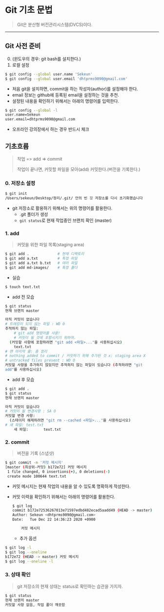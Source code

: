# Git 기초 문법

> Git은 분산형 버전관리시스템(DVCS)이다.

---

## Git 사전 준비

0. (윈도우의 경우: git bash를 설치한다.)
1. 로컬 설정

```bash
$ git config --global user.name 'Sekeun'
$ git config --global user.email 'dhtprms9090@gmail.com'
```

- 처음 git을 설치하면, commit을 하는 작성자(author)를 설정해야 한다.
- email 정보는 github에 등록된 email을 설정하는 것을 추천.
- 설정된 내용을 확인하기 위해서는 아래의 명령어를 입력한다.

```bash
$ git config --global -l
user.name=Sekeun
user.email=dhtprms9090@gmail.com
```

- 오프라인 강의장에서 하는 경우 반드시 체크



## 기초흐름

> 작업 => add => commit
>
> 작업이 끝나면, 커밋할 파일을 모아(add) 커밋한다.(버전을 기록한다.)

### 0.  저장소 설정

```bash
$ git init
/Users/sekeun/Desktop/정리/.git/ 안의 빈 깃 저장소를 다시 초기화했습니다
```

- git 저장소로 활용하기 위해서는 위의 명령어를 활용한다.
  - .git 폴더가 생성
  - `git status`로 현재 작업중인 브랜치 확인 (master) 

### 1.  add

> 커밋을 위한 파일 목록(staging area)

```bash
$ git add .             # 현재 디렉토리
$ git add a.txt         # 특정 파일
$ git add a.txt b.txt   # 여러 파일
$ git add md-images/    # 특정 폴더
```

* 실습

```bash
$ touch text.txt
```

- add 전 모습

```bash
$ git status
현재 브랜치 master

아직 커밋이 없습니다
# 트래킹이 되지 않는 파일 : WD O
추적하지 않는 파일:
	# git add 명령어를 사용!
	# 커밋이 될 것에 포함시키기 위하여.
  (커밋할 사항에 포함하려면 "git add <파일>..."을 사용하십시오)
	text.txt
# 맨 마지막 줄: 총 정리
# nothing added to commit / 커밋하기 위해 추가된 것 x: staging area X
# untracked files present : WD O
커밋할 사항을 추가하지 않았지만 추적하지 않는 파일이 있습니다 (추적하려면 "git
add"를 사용하십시오)
```

- add 후 모습

```bash
$ git add .
$ git status
현재 브랜치 master

아직 커밋이 없습니다
# 커밋이 될 변경사항 : SA O
커밋할 변경 사항:
  (스테이지 해제하려면 "git rm --cached <파일>..."을 사용하십시오)
# 새 파일: test.txt
	새 파일:       text.txt
```

### 2.  commit

> 버전을 기록 (스냅샷)

```bash
$ git commit -m '커밋 메시지'
[master (최상위-커밋) b172e72] 커밋 메시지
 1 file changed, 0 insertions(+), 0 deletions(-)
 create mode 100644 text.txt
```

- 커밋 메시지는 현재 작업의 내용을 알 수 있도록 명확하게 작성한다.

- 커밋 이력을 확인하기 위해서는 아래의 명령어를 활용한다.

  ```bash
  $ git log
  commit b172e72536267013e71597edbd482ecad5aadd49 (HEAD -> master)
  Author: Sekeun <dhtprms9090@gmail.com>
  Date:   Tue Dec 22 14:36:23 2020 +0900
  
      커밋 메시지
  ```

  - 추가 옵션

```bash
$ git log -l
$ git log --oneline
b172e72 (HEAD -> master) 커밋 메시지
$ git log --oneline -l
```

### 3. 상태 확인

> git 저장소의 현재 상태는 status로 확인하는 습관을 가지자.

```bash
$ git status
현재 브랜치 master
커밋할 사항 없음, 작업 폴더 깨끗함
```
